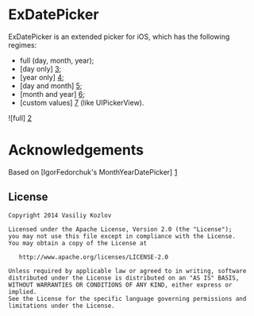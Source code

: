 ExDatePicker
============
ExDatePicker is an extended picker for iOS, which has the following regimes:

- full (day, month, year);
- [day only] [3];
- [year only] [4];
- [day and month] [5];
- [month and year] [6];
- [custom values] [7] (like UIPickerView).

![full] [2]

Acknowledgements
================
Based on [IgorFedorchuk's MonthYearDatePicker] [1]

License
-----------

    Copyright 2014 Vasiliy Kozlov

    Licensed under the Apache License, Version 2.0 (the "License");
    you may not use this file except in compliance with the License.
    You may obtain a copy of the License at

       http://www.apache.org/licenses/LICENSE-2.0

    Unless required by applicable law or agreed to in writing, software
    distributed under the License is distributed on an "AS IS" BASIS,
    WITHOUT WARRANTIES OR CONDITIONS OF ANY KIND, either express or implied.
    See the License for the specific language governing permissions and
    limitations under the License.

[1]: https://github.com/IgorFedorchuk/MonthYearDatePicker
[2]: https://raw2.github.com/Blyabtroi/ExDatePicker/master/Screeshots/FullType.png
[3]: https://raw2.github.com/Blyabtroi/ExDatePicker/master/Screeshots/Day.png
[4]: https://raw2.github.com/Blyabtroi/ExDatePicker/master/Screeshots/Year.png
[5]: https://raw2.github.com/Blyabtroi/ExDatePicker/master/Screeshots/MonthDay.png
[6]: https://raw2.github.com/Blyabtroi/ExDatePicker/master/Screeshots/MonthYear.png
[7]: https://github.com/Blyabtroi/ExDatePicker/blob/master/Screeshots/CustomValues.png
